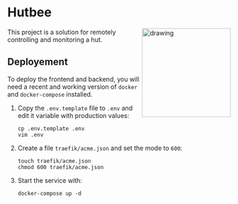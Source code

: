 # Hutbee

<img src="https://user-images.githubusercontent.com/1587877/67436463-bb01f500-f5ee-11e9-88c3-06f1800041b3.png" alt="drawing" width="200" align="right"/>

This project is a solution for remotely controlling and monitoring a hut.

## Deployement

To deploy the frontend and backend, you will need a recent and working version
of `docker` and `docker-compose` installed.

1. Copy the `.env.template` file to `.env` and edit it variable with production
   values:
   
   ```
   cp .env.template .env
   vim .env
   ```
   
2. Create a file `traefik/acme.json` and set the mode to `600`:
   
   ```
   touch traefik/acme.json
   chmod 600 traefik/acme.json
   ```
   
3. Start the service with:

   ```
   docker-compose up -d
   ```

